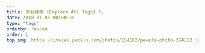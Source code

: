 ```yaml
---
title: 所有標籤 (Explore All Tags) 🏷️
date: 2018-01-05 00:00:00
type: "tags"
orderby: random
order: 1
top_img: https://images.pexels.com/photos/354103/pexels-photo-354103.jpeg?auto=compress&cs=tinysrgb&w=1260&h=750&dpr=2
---
```

